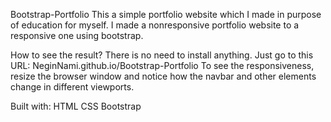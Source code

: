 Bootstrap-Portfolio
 This a simple portfolio website which I made in purpose of education for myself.
 I made a nonresponsive portfolio website to a responsive one using bootstrap. 

How to see the result?
 There is no need to install anything. Just go to this URL: NeginNami.github.io/Bootstrap-Portfolio
 To see the responsiveness, resize the browser window and notice how the navbar and other elements change in different viewports.  

Built with: 
HTML
CSS
Bootstrap

